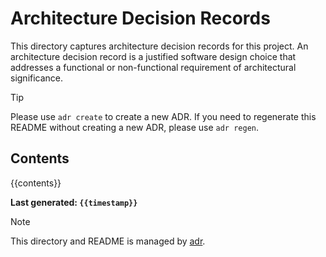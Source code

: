 # Architecture Decision Records

This directory captures architecture decision records for this project.
An architecture decision record is a justified software design choice that addresses a functional or non-functional requirement of architectural significance.

> [!Tip]
> Please use `adr create` to create a new ADR.
> If you need to regenerate this README without creating a new ADR,
> please use `adr regen`.

## Contents

{{contents}}

**Last generated: `{{timestamp}}`**

> [!Note]
> This directory and README is managed by [adr](https://github.com/peterhellberg/adr).
